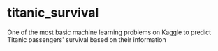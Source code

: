 # titanic_survival
One of the most basic machine learning problems on Kaggle to predict Titanic passengers' survival based on their information
